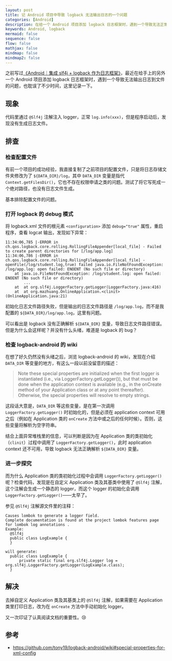```yaml
---
layout: post
title: 记 Android 项目中导致 logback 无法输出日志的一个问题
categories: [Android]
description: 在给一个 Android 项目添加 logback 日志框架时，遇到一个导致无法正常输出日志的问题，这里记录一下。
keywords: Android, logback
mermaid: false
sequence: false
flow: false
mathjax: false
mindmap: false
mindmap2: false
---
```


之前写过[《Android｜集成 slf4j + logback 作为日志框架》](https://mp.weixin.qq.com/s/kMRkQ6j-ipet85si-rbfyw)，最近在给手上的另外一个 Android 项目添加 logback 日志框架时，遇到一个导致无法输出日志到文件的问题，也耽误了不少时间，这里记录一下。

## 现象

代码里通过 `@Slf4j` 注解注入 logger，正常 `log.info(xxx)`，但是程序启动后，发现没有生成日志文件。

## 排查

### 检查配置文件

有前一个项目的成功经验，我直接复制了之前项目的配置文件，只是将日志存储文件夹修改为了 `${DATA_DIR}/log`，其中 `DATA_DIR` 变量是指代 `Context.getFilesDir()`，它也不存在权限申请之类的问题。测试了将它写死成一个绝对路径，也没有日志文件生成。

基本排除配置文件的问题。

### 打开 logback 的 debug 模式

将 logback.xml 文件的根元素 `<configuration>` 添加 `debug="true"` 属性，重启程序，查看 logcat 输出，发现如下异常：

```shell
11:34:06,785 |-ERROR in ch.qos.logback.core.rolling.RollingFileAppender[local_file] - Failed to create parent directories for [/log/app.log]
11:34:06,786 |-ERROR in ch.qos.logback.core.rolling.RollingFileAppender[local_file] - openFile(/log/student.log,true) failed java.io.FileNotFoundException: /log/app.log: open failed: ENOENT (No such file or directory)
	at java.io.FileNotFoundException: /log/student.log: open failed: ENOENT (No such file or directory)
        ...
	at 	at org.slf4j.LoggerFactory.getLogger(LoggerFactory.java:416)
	at 	at org.mazhuang.OnlineApplication.<clinit>(OnlineApplication.java:21)
```

初始化日志文件路径失败，但是输出的日志文件路径是 `/log/app.log`，而不是我配置的 `${DATA_DIR}/log/app.log`，这里有问题。

可以看出是 logback 没有正确解析 `${DATA_DIR}` 变量，导致日志文件路径错误。但是为什么会这样呢？并没有什么头绪，难道是 logback 的 bug？

### 检查 logback-android 的 wiki

在想了好久仍然没有头绪之后，浏览 logback-android 的 wiki，发现在介绍 `DATA_DIR` 等变量的地方，有这么一段以前没留意的描述：

> Note these special properties are initialized when the first logger is instantiated (i.e., via LoggerFactory.getLogger()), but that must be done when the application context is available (e.g., in the onCreate method of your Application class or at any point thereafter). Otherwise, the special properties will resolve to empty strings.

这段话大意是，`DATA_DIR` 等这些变量，是在第一次调用 `LoggerFactory.getLogger()` 时初始化的，但是必须在 application context 可用之后（例如在 Application 类的 `onCreate` 方法中或之后的任何时候）。否则，这些变量将解析为空字符串。

结合上面异常堆栈里的信息，可以判断是因为在 Application 类的类初始化（`clinit`）过程中调用了 `LoggerFactory.getLogger()`，此时 application context 还不可用，导致 logback 无法正确解析 `${DATA_DIR}` 变量。

### 进一步探究

而为什么 Application 类的类初始化过程中会调用 `LoggerFactory.getLogger()` 呢？检查代码，发现是在自定义 Application 类及其基类中使用了 `@Slf4j` 注解，这个注解会生成一个静态的 logger，而这个 logger 的初始化会调用 `LoggerFactory.getLogger()`——太早了。

参见 `@Slf4j` 注解源文件里的注释：

```
Causes lombok to generate a logger field.
Complete documentation is found at the project lombok features page for lombok log annotations .
Example:
  @Slf4j
  public class LogExample {
  }
  
will generate:
  public class LogExample {
      private static final org.slf4j.Logger log = org.slf4j.LoggerFactory.getLogger(LogExample.class);
  }
```

## 解决

去掉自定义 Application 类及其基类上的 `@Slf4j` 注解，如果需要在 Application 类里打印日志，改为在 `onCreate` 方法中手动初始化 logger。

又一次印证了认真阅读文档的重要性。:cry:

## 参考

- <https://github.com/tony19/logback-android/wiki#special-properties-for-xml-config>

